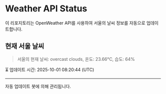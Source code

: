 
# Weather API Status

이 리포지토리는 OpenWeather API를 사용하여 서울의 날씨 정보를 자동으로 업데이트합니다.

## 현재 서울 날씨
> 서울의 현재 날씨: overcast clouds, 온도: 23.66°C, 습도: 64%

⏳ 업데이트 시간: 2025-10-01 08:20:44 (UTC)

---
자동 업데이트 봇에 의해 관리됩니다.
